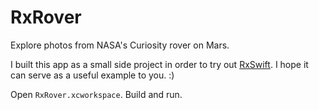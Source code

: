 # RxRover

Explore photos from NASA's Curiosity rover on Mars.

I built this app as a small side project in order to try out [RxSwift](https://github.com/ReactiveX/RxSwift). I hope it can serve as a useful example to you. :)

Open `RxRover.xcworkspace`. Build and run.

